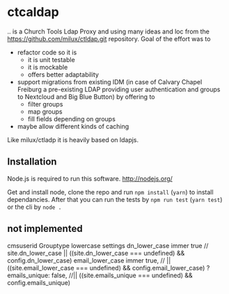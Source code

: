 # ctcaldap
 .. is a Church Tools Ldap Proxy and using many ideas and loc from the  https://github.com/milux/ctldap.git repository. Goal of the effort was to 
   - refactor code so it is
     - it is unit testable
     - it is mockable
     - offers better adaptability 
   - support migrations from existing IDM (in case of Calvary Chapel Freiburg a pre-existing LDAP providing user authentication and groups to Nextcloud and Big Blue Button) by offering to
     - filter groups 
     - map groups
     - fill fields depending on groups
   - maybe allow different kinds of caching
  
Like milux/ctladp it is heavily based on ldapjs.

## Installation

Node.js is required to run this software. http://nodejs.org/

Get and install node, clone the repo and run `npm install` (`yarn`) to install dependancies. After that you can run the tests by `npm run test` (`yarn test`) or the cli by `node . `

## not implemented
cmsuserid
Grouptype 
lowercase settings
  dn_lower_case immer true // site.dn_lower_case || ((site.dn_lower_case === undefined) && config.dn_lower_case)
  email_lower_case immer true, // || ((site.email_lower_case === undefined) && config.email_lower_case)
?
  emails_unique: false, //|| ((site.emails_unique === undefined) && config.emails_unique)

